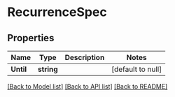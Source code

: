 # RecurrenceSpec

## Properties
Name | Type | Description | Notes
------------ | ------------- | ------------- | -------------
**Until** | **string** |  | [default to null]

[[Back to Model list]](../README.md#documentation-for-models) [[Back to API list]](../README.md#documentation-for-api-endpoints) [[Back to README]](../README.md)

